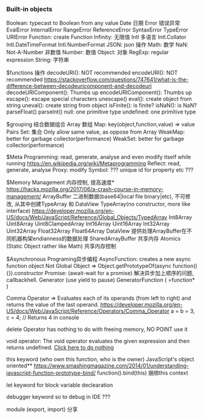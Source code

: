 ### Built-in objects

Boolean: typecast to Boolean from any value
Date 日期
Error 错误异常
	EvalError
	InternalError
	RangeError
	ReferenceError
	SyntaxError
	TypeError
	URIError
Function: create Function
Infinity: 无限值
Intl 多语言
	Intl.Collator
	Intl.DateTimeFormat
	Intl.NumberFormat
JSON: json 操作
Math: 数学
NaN: Not-A-Number 非数值
Number: 数值
Object: 对象
RegExp: regular expression
String: 字符串

$functions 操作
	decodeURI(): NOT recommended
	encodeURI(): NOT recommended
	https://stackoverflow.com/questions/747641/what-is-the-difference-between-decodeuricomponent-and-decodeuri
	decodeURIComponent(): Thumbs up
	encodeURIComponent(): Thumbs up
	escape(): escape special characters
	unescape()
	eval(): create object from string
	uneval(): create string from object
	isFinite(): is finite?
	isNaN(): is NaN?
	parseFloat()
	parseInt()
	null: one primitive type
	undefined: one primitive type

$grouping 结合数据组合
	Array 数组
	Map: key(object,function,value) => value Pairs
	Set: 集合 Only allow same value, as oppose from Array
	WeakMap: better for garbage collector(performance)
	WeakSet: better for garbage collector(performance)

$Meta Programming:  read, generate, analyse and even modify itself while running
	                https://en.wikipedia.org/wiki/Metaprogramming
Reflect: read, generate, analyse
Proxy: modify
Symbol: ??? unique id for property etc ???

$Memory Management 内存控制, 提高速度*
	https://hacks.mozilla.org/2017/06/a-crash-course-in-memory-management/
	ArrayBuffer 二进制数据(base64|local file binary|etc), 不可修改, 从其中创建TypeArray 和 DataView
	TypeArray(no constructor, more like interface)
		https://developer.mozilla.org/en-US/docs/Web/JavaScript/Reference/Global_Objects/TypedArray
		Int8Array
		Uint8Array
		Uint8ClampedArray
		Int16Array
		Uint16Array
		Int32Array
		Uint32Array
		Float32Array
		Float64Array 
	DataView 提供处理ArrayBuffer在不同机器构架endianness的数据处理
	SharedArrayBuffer 共享内存
	Atomics (Static Object rather like Math) 共享内存控制

$Asynchronous Programing异步编程
	AsyncFunction: creates a new async function object
		Not Global Object => Object.getPrototypeOf(async function(){}).constructor
	Promise: (await-wait for a promise)
	解决异步加上顺序的问题, callbackhell.
	Generator (use yield to pause) 
	GeneratorFunction ( =function* )

Comma Operator 
=> Evaluates each of its operands (from left to right) and returns the value of the last operand.
https://developer.mozilla.org/en-US/docs/Web/JavaScript/Reference/Operators/Comma_Operator
a = b = 3, c = 4; // Returns 4 in console

delete Operator has nothing to do with freeing memory, NO POINT use it

void operator: The void operator evaluates the given expression and then returns undefined.
	<a href="javascript:void(0);">Click here to do nothing</a>

this keyword (who own this function, who is the owner) JavaScript's object oriented**
	https://www.smashingmagazine.com/2014/01/understanding-javascript-function-prototype-bind/
	function().bind(this) 捆绑this context

let keyword for block variable declearation

debugger keyword so to debug in IDE ???

module (export, import) 分享

